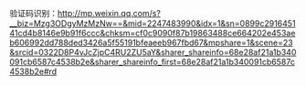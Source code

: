 验证码识别：<http://mp.weixin.qq.com/s?__biz=Mzg3ODgyMzMzNw==&mid=2247483990&idx=1&sn=0899c291645141cd4b8146e9b91f6ccc&chksm=cf0c9090f87b19863488ce664202e453aeb606992dd788ded3426a5f55191bfeaeeb967fbd67&mpshare=1&scene=23&srcid=0322D8P4vJcZjpC4RU2ZU5aY&sharer_shareinfo=68e28af21a1b340091cb6587c4538b2e&sharer_shareinfo_first=68e28af21a1b340091cb6587c4538b2e#rd>